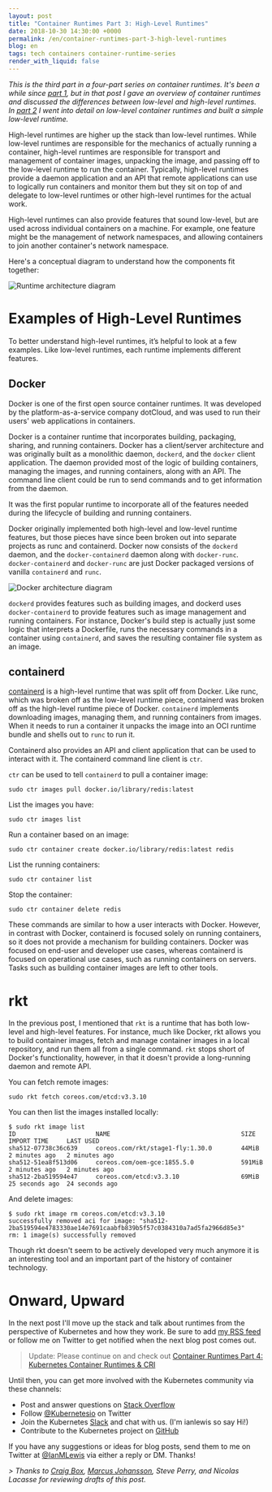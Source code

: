 ```yaml
---
layout: post
title: "Container Runtimes Part 3: High-Level Runtimes"
date: 2018-10-30 14:30:00 +0000
permalink: /en/container-runtimes-part-3-high-level-runtimes
blog: en
tags: tech containers container-runtime-series
render_with_liquid: false
---
```


_This is the third part in a four-part series on container runtimes. It's been a while since [part 1](https://www.ianlewis.org/en/container-runtimes-part-1-introduction-container-r), but in that post I gave an overview of container runtimes and discussed the differences between low-level and high-level runtimes. In [part 2](https://www.ianlewis.org/en/container-runtimes-part-2-anatomy-low-level-contai) I went into detail on low-level container runtimes and built a simple low-level runtime._

High-level runtimes are higher up the stack than low-level runtimes. While low-level runtimes are responsible for the mechanics of actually running a container, high-level runtimes are responsible for transport and management of container images, unpacking the image, and passing off to the low-level runtime to run the container. Typically, high-level runtimes provide a daemon application and an API that remote applications can use to logically run containers and monitor them but they sit on top of and delegate to low-level runtimes or other high-level runtimes for the actual work.

High-level runtimes can also provide features that sound low-level, but are used across individual containers on a machine. For example, one feature might be the management of network namespaces, and allowing containers to join another container's network namespace.

Here's a conceptual diagram to understand how the components fit together:

<img src="/assets/images/771/runtime-architecture.png" alt="Runtime architecture diagram" class="align-center" />

# Examples of High-Level Runtimes

To better understand high-level runtimes, it’s helpful to look at a few examples. Like low-level runtimes, each runtime implements different features.

## Docker

Docker is one of the first open source container runtimes. It was developed by the platform-as-a-service company dotCloud, and was used to run their users' web applications in containers.

Docker is a container runtime that incorporates building, packaging, sharing, and running containers. Docker has a client/server architecture and was originally built as a monolithic daemon, `dockerd`, and the `docker` client application. The daemon provided most of the logic of building containers, managing the images, and running containers, along with an API. The command line client could be run to send commands and to get information from the daemon.

It was the first popular runtime to incorporate all of the features needed during the lifecycle of building and running containers.

Docker originally implemented both high-level and low-level runtime features, but those pieces have since been broken out into separate projects as runc and containerd. Docker now consists of the `dockerd` daemon, and the `docker-containerd` daemon along with `docker-runc`. `docker-containerd` and `docker-runc` are just Docker packaged versions of vanilla `containerd` and `runc`.

<img src="/assets/images/771/docker.png" alt="Docker architecture diagram" class="align-center" />

`dockerd` provides features such as building images, and dockerd uses `docker-containerd` to provide features such as image management and running containers. For instance, Docker's build step is actually just some logic that interprets a Dockerfile, runs the necessary commands in a container using `containerd`, and saves the resulting container file system as an image.

## containerd

[containerd](https://containerd.io/) is a high-level runtime that was split off from Docker. Like runc, which was broken off as the low-level runtime piece, containerd was broken off as the high-level runtime piece of Docker. `containerd` implements downloading images, managing them, and running containers from images. When it needs to run a container it unpacks the image into an OCI runtime bundle and shells out to `runc` to run it.

Containerd also provides an API and client application that can be used to interact with it. The containerd command line client is `ctr`.

`ctr` can be used to tell `containerd` to pull a container image:

```shell
sudo ctr images pull docker.io/library/redis:latest
```

List the images you have:

```shell
sudo ctr images list
```

Run a container based on an image:

```shell
sudo ctr container create docker.io/library/redis:latest redis
```

List the running containers:

```shell
sudo ctr container list
```

Stop the container:

```shell
sudo ctr container delete redis
```

These commands are similar to how a user interacts with Docker. However, in contrast with Docker, containerd is focused solely on running containers, so it does not provide a mechanism for building containers. Docker was focused on end-user and developer use cases, whereas containerd is focused on operational use cases, such as running containers on servers. Tasks such as building container images are left to other tools.

# rkt

In the previous post, I mentioned that `rkt` is a runtime that has both low-level and high-level features. For instance, much like Docker, rkt allows you to build container images, fetch and manage container images in a local repository, and run them all from a single command. `rkt` stops short of Docker's functionality, however, in that it doesn't provide a long-running daemon and remote API.

You can fetch remote images:

```shell
sudo rkt fetch coreos.com/etcd:v3.3.10
```

You can then list the images installed locally:

```shell
$ sudo rkt image list
ID                      NAME                                    SIZE    IMPORT TIME     LAST USED
sha512-07738c36c639     coreos.com/rkt/stage1-fly:1.30.0        44MiB   2 minutes ago   2 minutes ago
sha512-51ea8f513d06     coreos.com/oem-gce:1855.5.0             591MiB  2 minutes ago   2 minutes ago
sha512-2ba519594e47     coreos.com/etcd:v3.3.10                 69MiB   25 seconds ago  24 seconds ago
```

And delete images:

```shell
$ sudo rkt image rm coreos.com/etcd:v3.3.10
successfully removed aci for image: "sha512-2ba519594e4783330ae14e7691caabfb839b5f57c0384310a7ad5fa2966d85e3"
rm: 1 image(s) successfully removed
```

Though rkt doesn't seem to be actively developed very much anymore it is an interesting tool and an important part of the history of container technology.

# Onward, Upward

In the next post I'll move up the stack and talk about runtimes from the perspective of Kubernetes and how they work. Be sure to add [my RSS feed](https://www.ianlewis.org/feed/enfeed) or follow me on Twitter to get notified when the next blog post comes out.

> Update: Please continue on and check out [Container Runtimes Part 4: Kubernetes Container Runtimes & CRI](https://www.ianlewis.org/en/container-runtimes-part-4-kubernetes-container-run)

Until then, you can get more involved with the Kubernetes community via these channels:

- Post and answer questions on [Stack Overflow](http://stackoverflow.com/questions/tagged/kubernetes)
- Follow [@Kubernetesio](https://twitter.com/kubernetesio) on Twitter
- Join the Kubernetes [Slack](http://slack.k8s.io/) and chat with us. (I'm ianlewis so say Hi!)
- Contribute to the Kubernetes project on [GitHub](https://github.com/kubernetes/kubernetes)

If you have any suggestions or ideas for blog posts, send them to me on Twitter at [@IanMLewis](https://twitter.com/IanMLewis) via either a reply or DM. Thanks!

_> Thanks to [Craig Box](https://twitter.com/craigbox), [Marcus Johansson](https://twitter.com/marcjoha), Steve Perry, and Nicolas Lacasse for reviewing drafts of this post._
